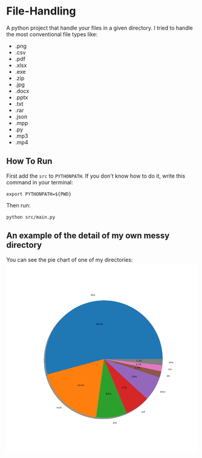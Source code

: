 # File-Handling
A python project that handle your files in a given directory.
I tried to handle the most conventional file types like:
- .png
- .csv
- .pdf
- .xlsx
- .exe
- .zip
- .jpg
- .docx
- .pptx
- .txt
- .rar
- .json
- .mpp
- .py
- .mp3
- .mp4

## How To Run
First add the `src` to `PYTHONPATH`. If you don't know how to do it, write this command in your terminal:

```
export PYTHONPATH=${PWD}
```

Then run:

```
python src/main.py
```

## An example of the detail of my own messy directory
You can see the pie chart of one of my directories:
![alt text for screen readers](./dirstat.png "The directory stat")
